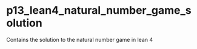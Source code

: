 # p13_lean4_natural_number_game_solution
 Contains the solution to the natural number game in lean 4
